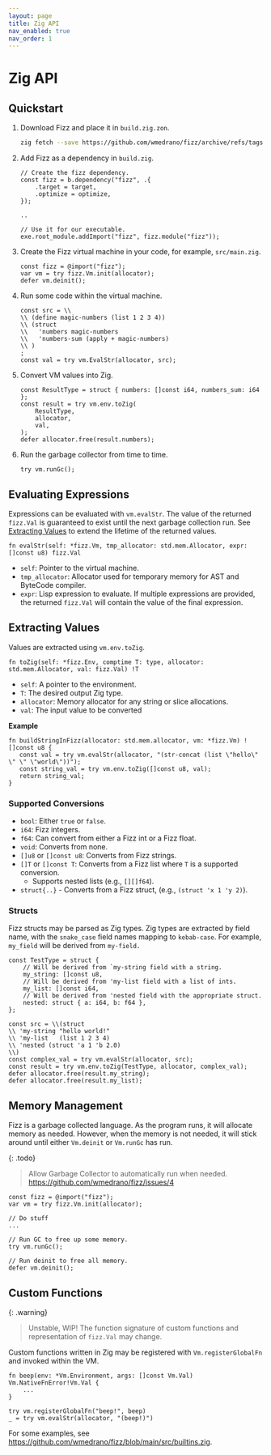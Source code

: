 ```yaml
---
layout: page
title: Zig API
nav_enabled: true
nav_order: 1
---
```


# Zig API

## Quickstart

1. Download Fizz and place it in `build.zig.zon`.
   ```sh
   zig fetch --save https://github.com/wmedrano/fizz/archive/refs/tags/v0.1.0.tar.gz
   ```
1. Add Fizz as a dependency in `build.zig`.
   ```zig
   // Create the fizz dependency.
   const fizz = b.dependency("fizz", .{
	   .target = target,
	   .optimize = optimize,
   });

   ..

   // Use it for our executable.
   exe.root_module.addImport("fizz", fizz.module("fizz"));
   ```
1. Create the Fizz virtual machine in your code, for example, `src/main.zig`.
	```zig
	const fizz = @import("fizz");
	var vm = try fizz.Vm.init(allocator);
	defer vm.deinit();
	```
1. Run some code within the virtual machine.
   ```zig
   const src = \\
   \\ (define magic-numbers (list 1 2 3 4))
   \\ (struct
   \\   'numbers magic-numbers
   \\   'numbers-sum (apply + magic-numbers)
   \\ )
   ;
   const val = try vm.EvalStr(allocator, src);
   ```
1. Convert VM values into Zig.
   ```zig
   const ResultType = struct { numbers: []const i64, numbers_sum: i64 };
   const result = try vm.env.toZig(
       ResultType,
       allocator,
       val,
   );
   defer allocator.free(result.numbers);
   ```
1. Run the garbage collector from time to time.
   ```zig
   try vm.runGc();
   ```

## Evaluating Expressions

Expressions can be evaluated with `vm.evalStr`. The value of the returned
`fizz.Val` is guaranteed to exist until the next garbage collection run. See
[Extracting Values](#extracting-values) to extend the lifetime of the returned
values.

```zig
fn evalStr(self: *fizz.Vm, tmp_allocator: std.mem.Allocator, expr: []const u8) fizz.Val
```

- `self`: Pointer to the virtual machine.
- `tmp_allocator`: Allocator used for temporary memory for AST and ByteCode
  compiler.
- `expr`: Lisp expression to evaluate. If multiple expressions are provided, the
  returned `fizz.Val` will contain the value of the final expression.


## Extracting Values

Values are extracted using `vm.env.toZig`.

```zig
fn toZig(self: *fizz.Env, comptime T: type, allocator: std.mem.Allocator, val: fizz.Val) !T
```

- `self`: A pointer to the environment.
- `T`: The desired output Zig type.
- `allocator`: Memory allocator for any string or slice allocations.
- `val`: The input value to be converted

**Example**

```zig
fn buildStringInFizz(allocator: std.mem.allocator, vm: *fizz.Vm) ![]const u8 {
   const val = try vm.evalStr(allocator, "(str-concat (list \"hello\" \" \" \"world\"))");
   const string_val = try vm.env.toZig([]const u8, val);
   return string_val;
}
```


### Supported Conversions

- `bool`: Either `true` or `false`.
- `i64`: Fizz integers.
- `f64`: Can convert from either a Fizz int or a Fizz float.
- `void`: Converts from none.
- `[]u8` or `[]const u8`: Converts from Fizz strings.
- `[]T` or `[]const T`: Converts from a Fizz list where `T` is a supported conversion.
  - Supports nested lists (e.g., `[][]f64`).
- `struct{..}` - Converts from a Fizz struct, (e.g., `(struct 'x 1 'y 2)`).

### Structs

Fizz structs may be parsed as Zig types. Zig types are extracted by field name,
with the `snake_case` field names mapping to `kebab-case`. For example,
`my_field` will be derived from `my-field.`

```zig
const TestType = struct {
    // Will be derived from `my-string field with a string.
    my_string: []const u8,
	// Will be derived from 'my-list field with a list of ints.
    my_list: []const i64,
	// Will be derived from 'nested field with the appropriate struct.
    nested: struct { a: i64, b: f64 },
};

const src = \\(struct
\\ 'my-string "hello world!"
\\ 'my-list   (list 1 2 3 4)
\\ 'nested (struct 'a 1 'b 2.0)
\\)
const complex_val = try vm.evalStr(allocator, src);
const result = try vm.env.toZig(TestType, allocator, complex_val);
defer allocator.free(result.my_string);
defer allocator.free(result.my_list);
```

## Memory Management

Fizz is a garbage collected language. As the program runs, it will allocate
memory as needed. However, when the memory is not needed, it will stick around
until either `Vm.deinit` or `Vm.runGc` has run.

{: .todo}
> Allow Garbage Collector to automatically run when needed.
> <https://github.com/wmedrano/fizz/issues/4>

```zig
const fizz = @import("fizz");
var vm = try fizz.Vm.init(allocator);

// Do stuff
...

// Run GC to free up some memory.
try vm.runGc();

// Run deinit to free all memory.
defer vm.deinit();
```


## Custom Functions

{: .warning}
> Unstable, WIP! The function signature of custom functions and representation
> of `fizz.Val` may change.

Custom functions written in Zig may be registered with `Vm.registerGlobalFn` and
invoked within the VM.


```zig
fn beep(env: *Vm.Environment, args: []const Vm.Val) Vm.NativeFnError!Vm.Val {
	...
}

try vm.registerGlobalFn("beep!", beep)
_ = try vm.evalStr(allocator, "(beep!)")
```

For some examples, see
<https://github.com/wmedrano/fizz/blob/main/src/builtins.zig>.
